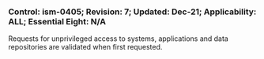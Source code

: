 ### Control: ism-0405; Revision: 7; Updated: Dec-21; Applicability: ALL; Essential Eight: N/A
<p>Requests for unprivileged access to systems, applications and data repositories are validated when first requested.</p>